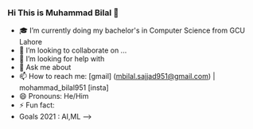 ### Hi This is Muhammad Bilal 👋


- 🎓 I’m currently doing my bachelor's in Computer Science from GCU Lahore
- 👯 I’m looking to collaborate on ...
- 🤔 I’m looking for help with 
- 💬 Ask me about 
- 📫 How to reach me: [gmail]  (mbilal.sajjad951@gmail.com) | mohammad_bilal951 [insta]
- 😄 Pronouns: He/Him
- ⚡ Fun fact: 
- Goals 2021 : AI,ML
-->
